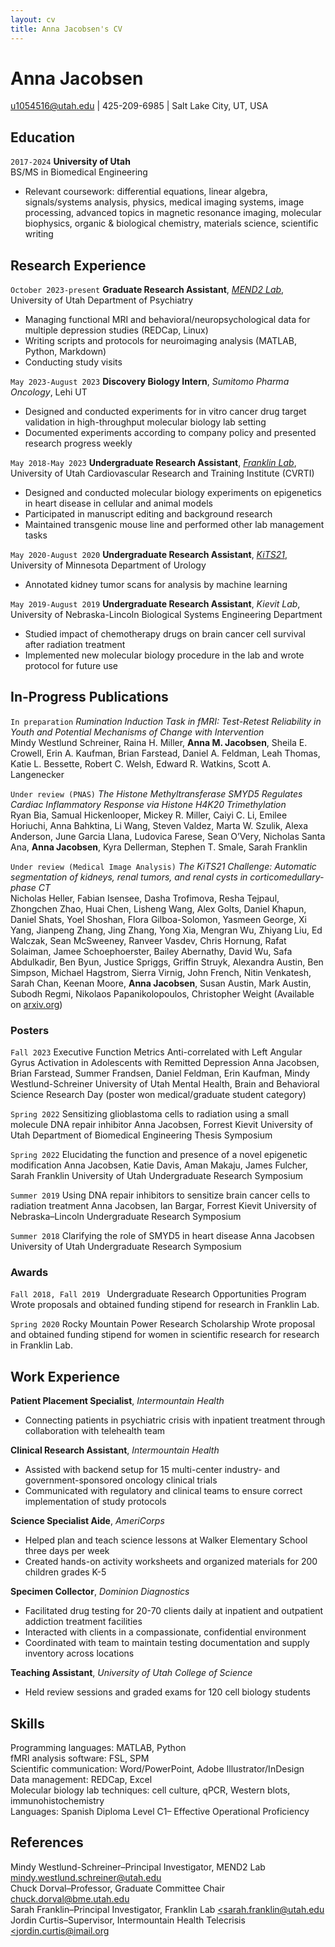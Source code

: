 ```yaml
---
layout: cv
title: Anna Jacobsen's CV
---
```

# Anna Jacobsen


<div id="webaddress">
<a href="u1054516@utah.edu">u1054516@utah.edu</a>
| 425-209-6985 | Salt Lake City, UT, USA
</div>


## Education

`2017-2024`
__University of Utah__  
BS/MS in Biomedical Engineering

- Relevant coursework: differential equations, linear algebra, signals/systems analysis, physics, medical imaging systems, image processing, advanced topics in magnetic resonance imaging, molecular biophysics, organic & biological chemistry, materials science, scientific writing

## Research Experience

`October 2023-present`
__Graduate Research Assistant__, [*MEND2 Lab*](westudybrains.com), University of Utah Department of Psychiatry

- Managing functional MRI and behavioral/neuropsychological data for multiple depression studies (REDCap, Linux)
- Writing scripts and protocols for neuroimaging analysis (MATLAB, Python, Markdown)
- Conducting study visits

`May 2023-August 2023`
__Discovery Biology Intern__, *Sumitomo Pharma Oncology*, Lehi UT

- Designed and conducted experiments for in vitro cancer drug target validation in high-throughput molecular biology lab setting
- Documented experiments according to company policy and presented research progress weekly

`May 2018-May 2023`
__Undergraduate Research Assistant__, [*Franklin Lab*](https://cvrti.utah.edu/franklin/Site/index.html), University of Utah Cardiovascular Research and Training Institute (CVRTI)

- Designed and conducted molecular biology experiments on epigenetics in heart disease in cellular and animal models
- Participated in manuscript editing and background research 
- Maintained transgenic mouse line and performed other lab management tasks 

`May 2020-August 2020`
__Undergraduate Research Assistant__, [*KiTS21*](https://kits-challenge.org/kits21/), University of Minnesota Department of Urology

- Annotated kidney tumor scans for analysis by machine learning
  
`May 2019-August 2019`
__Undergraduate Research Assistant__, *Kievit Lab*, University of Nebraska-Lincoln Biological Systems Engineering Department

- Studied impact of chemotherapy drugs on brain cancer cell survival after radiation treatment
- Implemented new molecular biology procedure in the lab and wrote protocol for future use


## In-Progress Publications

`In preparation`
*Rumination Induction Task in fMRI: Test-Retest Reliability in Youth and Potential Mechanisms of Change with Intervention*  
Mindy Westlund Schreiner, Raina H. Miller, __Anna M. Jacobsen__, Sheila E. Crowell, Erin A. Kaufman, Brian Farstead, Daniel A. Feldman, Leah Thomas, Katie L. Bessette, Robert C. Welsh, Edward R. Watkins, Scott A. Langenecker

`Under review (PNAS)`
*The Histone Methyltransferase SMYD5 Regulates Cardiac Inflammatory Response via Histone H4K20 Trimethylation*  
Ryan Bia, Samual Hickenlooper, Mickey R. Miller, Caiyi C. Li, Emilee Horiuchi, Anna Bahktina, Li Wang, Steven Valdez, Marta W. Szulik, Alexa Anderson, June Garcia Llana, Ludovica Farese, Sean O’Very, Nicholas Santa Ana, __Anna Jacobsen__, Kyra Dellerman, Stephen T. Smale, Sarah Franklin

`Under review (Medical Image Analysis)`
*The KiTS21 Challenge: Automatic segmentation of kidneys, renal tumors, and renal cysts in corticomedullary-phase CT*  
Nicholas Heller, Fabian Isensee, Dasha Trofimova, Resha Tejpaul, Zhongchen Zhao, Huai Chen, Lisheng Wang, Alex Golts, Daniel Khapun, Daniel Shats, Yoel Shoshan, Flora Gilboa-Solomon, Yasmeen George, Xi Yang, Jianpeng Zhang, Jing Zhang, Yong Xia, Mengran Wu, Zhiyang Liu, Ed Walczak, Sean McSweeney, Ranveer Vasdev, Chris Hornung, Rafat Solaiman, Jamee Schoephoerster, Bailey Abernathy, David Wu, Safa Abdulkadir, Ben Byun, Justice Spriggs, Griffin Struyk, Alexandra Austin, Ben Simpson, Michael Hagstrom, Sierra Virnig, John French, Nitin Venkatesh, Sarah Chan, Keenan Moore, __Anna Jacobsen__, Susan Austin, Mark Austin, Subodh Regmi, Nikolaos Papanikolopoulos, Christopher Weight 
(Available on [arxiv.org](https://arxiv.org/abs/2307.01984))

### Posters

`Fall 2023`
Executive Function Metrics Anti-correlated with Left Angular Gyrus Activation in Adolescents with Remitted Depression
Anna Jacobsen, Brian Farstead, Summer Frandsen, Daniel Feldman, Erin Kaufman, Mindy Westlund-Schreiner
University of Utah Mental Health, Brain and Behavioral Science Research Day (poster won medical/graduate student category)

`Spring 2022`
Sensitizing glioblastoma cells to radiation using a small molecule DNA repair inhibitor 
Anna Jacobsen, Forrest Kievit
University of Utah Department of Biomedical Engineering Thesis Symposium

`Spring 2022`
Elucidating the function and presence of a novel epigenetic modification
Anna Jacobsen, Katie Davis, Aman Makaju, James Fulcher, Sarah Franklin
University of Utah Undergraduate Research Symposium

`Summer 2019`
Using DNA repair inhibitors to sensitize brain cancer cells to radiation treatment
Anna Jacobsen, Ian Bargar, Forrest Kievit
University of Nebraska–Lincoln Undergraduate Research Symposium

`Summer 2018`
Clarifying the role of SMYD5 in heart disease
Anna Jacobsen
University of Utah Undergraduate Research Symposium

### Awards

`Fall 2018, Fall 2019 `
Undergraduate Research Opportunities Program
Wrote proposals and obtained funding stipend for research in Franklin Lab.

`Spring 2020`
Rocky Mountain Power Research Scholarship
Wrote proposal and obtained funding stipend for women in scientific research for research in Franklin Lab.

## Work Experience

__Patient Placement Specialist__, *Intermountain Health*                                                
- Connecting patients in psychiatric crisis with inpatient treatment through collaboration with telehealth team

__Clinical Research Assistant__, *Intermountain Health*                                             
-	Assisted with backend setup for 15 multi-center industry- and government-sponsored oncology clinical trials
-	Communicated with regulatory and clinical teams to ensure correct implementation of study protocols

__Science Specialist Aide__, *AmeriCorps*
-	Helped plan and teach science lessons at Walker Elementary School three days per week
-	Created hands-on activity worksheets and organized materials for 200 children grades K-5

__Specimen Collector__, *Dominion Diagnostics*		  	                        	  
-	Facilitated drug testing for 20-70 clients daily at inpatient and outpatient addiction treatment facilities
-	Interacted with clients in a compassionate, confidential environment
-	Coordinated with team to maintain testing documentation and supply inventory across locations

__Teaching Assistant__, *University of Utah College of Science*  
-	Held review sessions and graded exams for 120 cell biology students

## Skills
Programming languages: MATLAB, Python   
fMRI analysis software: FSL, SPM   
Scientific communication: Word/PowerPoint, Adobe Illustrator/InDesign  
Data management: REDCap, Excel  
Molecular biology lab techniques: cell culture, qPCR, Western blots, immunohistochemistry  
Languages: Spanish Diploma Level C1– Effective Operational Proficiency  

## References
Mindy Westlund-Schreiner–Principal Investigator, MEND2 Lab   <a href="mindy.westlund.schreiner@utah.edu">mindy.westlund.schreiner@utah.edu</a>  
Chuck Dorval–Professor, Graduate Committee Chair	        <a href="chuck.dorval@bme.utah.edu">chuck.dorval@bme.utah.edu</a>  
Sarah Franklin–Principal Investigator, Franklin Lab	         	        <a href="sarah.franklin@utah.edu"><sarah.franklin@utah.edu</a>  
Jordin Curtis–Supervisor, Intermountain Health Telecrisis           <a href="jordin.curtis@imail.org"><jordin.curtis@imail.org</a>  







<!-- ### Footer

Last updated: May 2013 -->


